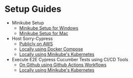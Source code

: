 # Setup Guides

* Minikube Setup
  * [Minikube Setup for Windows](/docs/minikube-setup-windows.md)
  * [Minikube Setup for Mac](/docs/minikube-setup-mac.md)
* Host Sorry-Cypress
  * [Publicly on AWS](/docs/sorry-cypress-setup-aws.md)
  * [Locally using Docker Compose](/docs/sorry-cypress-setup-docker-compose.md)
  * [Locally using Minikube's Kubernetes](/docs/sorry-cypress-setup-minikube.md)
* Execute E2E Cypress Cucumber Tests using CI/CD Tools
  * [On Github using Github Actions Workflows](/docs/execute-e2e-gha.md)
  * [Locally using Minikube's Kubernetes](/docs/execute-e2e-minikube.md)
